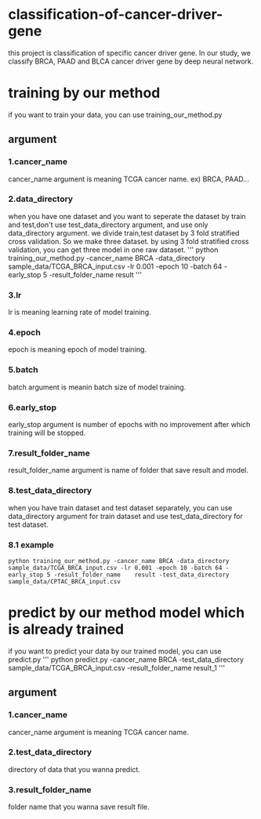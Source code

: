 # classification-of-cancer-driver-gene
this project is classification of specific cancer driver gene.
In our study, we classify BRCA, PAAD and BLCA cancer driver gene by deep neural network.

# training by our method
if you want to train your data, you can use training_our_method.py
## argument
### 1.cancer_name
cancer_name argument is meaning TCGA cancer name.
ex) BRCA, PAAD...

### 2.data_directory 
when you have one dataset and you want to seperate the dataset by train and test,don't use test_data_directory argument, and use only data_directory argument. 
we divide train,test dataset by 3 fold stratified cross validation. So we make three dataset. by using 3 fold stratified cross validation, you can get three model in one raw dataset.
'''
python training_our_method.py -cancer_name BRCA -data_directory sample_data/TCGA_BRCA_input.csv -lr 0.001 -epoch 10 -batch 64 -early_stop 5 -result_folder_name result 
'''

### 3.lr
lr is meaning learning rate of model training.

### 4.epoch
epoch is meaning epoch of model training.

### 5.batch
batch argument is meanin batch size of model training.

### 6.early_stop
early_stop argument is number of epochs with no improvement after which training will be stopped.

### 7.result_folder_name
result_folder_name argument is name of folder that save result and model.

### 8.test_data_directory
when you have train dataset and test dataset separately, you can use data_directory argument for train dataset and use test_data_directory for test dataset.
### 8.1 example 
    python training_our_method.py -cancer_name BRCA -data_directory sample_data/TCGA_BRCA_input.csv -lr 0.001 -epoch 10 -batch 64 -early_stop 5 -result_folder_name    result -test_data_directory sample_data/CPTAC_BRCA_input.csv

# predict by our method model which is already trained
if you want to predict your data by our trained model, you can use predict.py
'''
python predict.py -cancer_name BRCA -test_data_directory sample_data/TCGA_BRCA_input.csv -result_folder_name result_1
'''

## argument
### 1.cancer_name
cancer_name argument is meaning TCGA cancer name.

### 2.test_data_directory
directory of data that you wanna predict.

### 3.result_folder_name
folder name that you wanna save result file.
